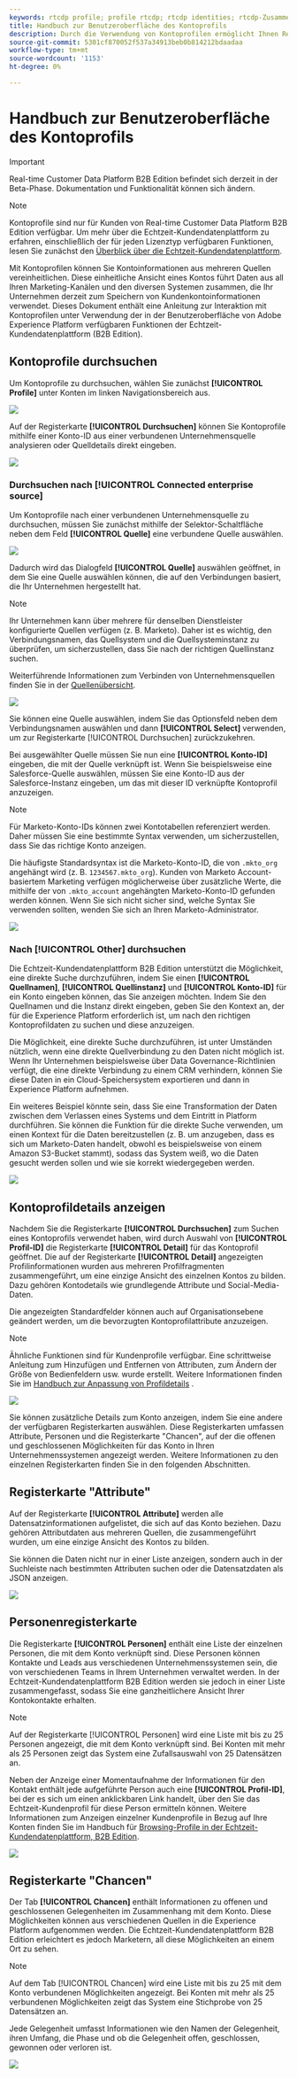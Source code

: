 ```yaml
---
keywords: rtcdp profile; profile rtcdp; rtcdp identities; rtcdp-Zusammenführungsrichtlinien; Echtzeit-Kundenprofil
title: Handbuch zur Benutzeroberfläche des Kontoprofils
description: Durch die Verwendung von Kontoprofilen ermöglicht Ihnen Real-time Customer Data Platform B2B Edition die Vereinheitlichung von Kontoinformationen aus verschiedenen Quellen. Dieses Handbuch enthält Details zur Interaktion mit Kontoprofilen in der Benutzeroberfläche von Adobe Experience Platform.
source-git-commit: 5301cf870052f537a34913beb0b814212bdaadaa
workflow-type: tm+mt
source-wordcount: '1153'
ht-degree: 0%

---
```



# Handbuch zur Benutzeroberfläche des Kontoprofils

>[!IMPORTANT]
>
>Real-time Customer Data Platform B2B Edition befindet sich derzeit in der Beta-Phase. Dokumentation und Funktionalität können sich ändern.

>[!NOTE]
>
>Kontoprofile sind nur für Kunden von Real-time Customer Data Platform B2B Edition verfügbar. Um mehr über die Echtzeit-Kundendatenplattform zu erfahren, einschließlich der für jeden Lizenztyp verfügbaren Funktionen, lesen Sie zunächst den [Überblick über die Echtzeit-Kundendatenplattform](../overview.md).

Mit Kontoprofilen können Sie Kontoinformationen aus mehreren Quellen vereinheitlichen. Diese einheitliche Ansicht eines Kontos führt Daten aus all Ihren Marketing-Kanälen und den diversen Systemen zusammen, die Ihr Unternehmen derzeit zum Speichern von Kundenkontoinformationen verwendet. Dieses Dokument enthält eine Anleitung zur Interaktion mit Kontoprofilen unter Verwendung der in der Benutzeroberfläche von Adobe Experience Platform verfügbaren Funktionen der Echtzeit-Kundendatenplattform (B2B Edition).

## Kontoprofile durchsuchen

Um Kontoprofile zu durchsuchen, wählen Sie zunächst **[!UICONTROL Profile]** unter Konten im linken Navigationsbereich aus.

![](images/b2b-account-browse.png)

Auf der Registerkarte **[!UICONTROL Durchsuchen]** können Sie Kontoprofile mithilfe einer Konto-ID aus einer verbundenen Unternehmensquelle analysieren oder Quelldetails direkt eingeben.

![](images/b2b-account-browse-by.png)

### Durchsuchen nach [!UICONTROL Connected enterprise source]

Um Kontoprofile nach einer verbundenen Unternehmensquelle zu durchsuchen, müssen Sie zunächst mithilfe der Selektor-Schaltfläche neben dem Feld **[!UICONTROL Quelle]** eine verbundene Quelle auswählen.

![](images/b2b-account-browse.png)

Dadurch wird das Dialogfeld **[!UICONTROL Quelle]** auswählen geöffnet, in dem Sie eine Quelle auswählen können, die auf den Verbindungen basiert, die Ihr Unternehmen hergestellt hat.

>[!NOTE]
>
>Ihr Unternehmen kann über mehrere für denselben Dienstleister konfigurierte Quellen verfügen (z. B. Marketo). Daher ist es wichtig, den Verbindungsnamen, das Quellsystem und die Quellsysteminstanz zu überprüfen, um sicherzustellen, dass Sie nach der richtigen Quellinstanz suchen.

Weiterführende Informationen zum Verbinden von Unternehmensquellen finden Sie in der [Quellenübersicht](../sources/sources-overview.md).

![](images/b2b-account-select-source.png)

Sie können eine Quelle auswählen, indem Sie das Optionsfeld neben dem Verbindungsnamen auswählen und dann **[!UICONTROL Select]** verwenden, um zur Registerkarte [!UICONTROL Durchsuchen] zurückzukehren.

Bei ausgewählter Quelle müssen Sie nun eine **[!UICONTROL Konto-ID]** eingeben, die mit der Quelle verknüpft ist. Wenn Sie beispielsweise eine Salesforce-Quelle auswählen, müssen Sie eine Konto-ID aus der Salesforce-Instanz eingeben, um das mit dieser ID verknüpfte Kontoprofil anzuzeigen.

>[!NOTE]
>
>Für Marketo-Konto-IDs können zwei Kontotabellen referenziert werden. Daher müssen Sie eine bestimmte Syntax verwenden, um sicherzustellen, dass Sie das richtige Konto anzeigen.
>
>Die häufigste Standardsyntax ist die Marketo-Konto-ID, die von `.mkto_org` angehängt wird (z. B. `1234567.mkto_org`). Kunden von Marketo Account-basiertem Marketing verfügen möglicherweise über zusätzliche Werte, die mithilfe der von `.mkto_account` angehängten Marketo-Konto-ID gefunden werden können. Wenn Sie sich nicht sicher sind, welche Syntax Sie verwenden sollten, wenden Sie sich an Ihren Marketo-Administrator.

![](images/b2b-account-browse-id.png)

### Nach [!UICONTROL Other] durchsuchen

Die Echtzeit-Kundendatenplattform B2B Edition unterstützt die Möglichkeit, eine direkte Suche durchzuführen, indem Sie einen **[!UICONTROL Quellnamen]**, **[!UICONTROL Quellinstanz]** und **[!UICONTROL Konto-ID]** für ein Konto eingeben können, das Sie anzeigen möchten. Indem Sie den Quellnamen und die Instanz direkt eingeben, geben Sie den Kontext an, der für die Experience Platform erforderlich ist, um nach den richtigen Kontoprofildaten zu suchen und diese anzuzeigen.

Die Möglichkeit, eine direkte Suche durchzuführen, ist unter Umständen nützlich, wenn eine direkte Quellverbindung zu den Daten nicht möglich ist. Wenn Ihr Unternehmen beispielsweise über Data Governance-Richtlinien verfügt, die eine direkte Verbindung zu einem CRM verhindern, können Sie diese Daten in ein Cloud-Speichersystem exportieren und dann in Experience Platform aufnehmen.

Ein weiteres Beispiel könnte sein, dass Sie eine Transformation der Daten zwischen dem Verlassen eines Systems und dem Eintritt in Platform durchführen. Sie können die Funktion für die direkte Suche verwenden, um einen Kontext für die Daten bereitzustellen (z. B. um anzugeben, dass es sich um Marketo-Daten handelt, obwohl es beispielsweise von einem Amazon S3-Bucket stammt), sodass das System weiß, wo die Daten gesucht werden sollen und wie sie korrekt wiedergegeben werden.

![](images/b2b-account-browse-adhoc.png)

## Kontoprofildetails anzeigen

Nachdem Sie die Registerkarte **[!UICONTROL Durchsuchen]** zum Suchen eines Kontoprofils verwendet haben, wird durch Auswahl von **[!UICONTROL Profil-ID]** die Registerkarte **[!UICONTROL Detail]** für das Kontoprofil geöffnet. Die auf der Registerkarte **[!UICONTROL Detail]** angezeigten Profilinformationen wurden aus mehreren Profilfragmenten zusammengeführt, um eine einzige Ansicht des einzelnen Kontos zu bilden. Dazu gehören Kontodetails wie grundlegende Attribute und Social-Media-Daten.

Die angezeigten Standardfelder können auch auf Organisationsebene geändert werden, um die bevorzugten Kontoprofilattribute anzuzeigen.

>[!NOTE]
>
>Ähnliche Funktionen sind für Kundenprofile verfügbar. Eine schrittweise Anleitung zum Hinzufügen und Entfernen von Attributen, zum Ändern der Größe von Bedienfeldern usw. wurde erstellt. Weitere Informationen finden Sie im [Handbuch zur Anpassung von Profildetails](../../profile/ui/profile-customization.md) .

![](images/b2b-account-details.png)

Sie können zusätzliche Details zum Konto anzeigen, indem Sie eine andere der verfügbaren Registerkarten auswählen. Diese Registerkarten umfassen Attribute, Personen und die Registerkarte &quot;Chancen&quot;, auf der die offenen und geschlossenen Möglichkeiten für das Konto in Ihren Unternehmenssystemen angezeigt werden. Weitere Informationen zu den einzelnen Registerkarten finden Sie in den folgenden Abschnitten.

## Registerkarte &quot;Attribute&quot;

Auf der Registerkarte **[!UICONTROL Attribute]** werden alle Datensatzinformationen aufgelistet, die sich auf das Konto beziehen. Dazu gehören Attributdaten aus mehreren Quellen, die zusammengeführt wurden, um eine einzige Ansicht des Kontos zu bilden.

Sie können die Daten nicht nur in einer Liste anzeigen, sondern auch in der Suchleiste nach bestimmten Attributen suchen oder die Datensatzdaten als JSON anzeigen.

![](images/b2b-account-attributes.png)

## Personenregisterkarte

Die Registerkarte **[!UICONTROL Personen]** enthält eine Liste der einzelnen Personen, die mit dem Konto verknüpft sind. Diese Personen können Kontakte und Leads aus verschiedenen Unternehmenssystemen sein, die von verschiedenen Teams in Ihrem Unternehmen verwaltet werden. In der Echtzeit-Kundendatenplattform B2B Edition werden sie jedoch in einer Liste zusammengefasst, sodass Sie eine ganzheitlichere Ansicht Ihrer Kontokontakte erhalten.

>[!NOTE]
>
>Auf der Registerkarte [!UICONTROL Personen] wird eine Liste mit bis zu 25 Personen angezeigt, die mit dem Konto verknüpft sind. Bei Konten mit mehr als 25 Personen zeigt das System eine Zufallsauswahl von 25 Datensätzen an.

Neben der Anzeige einer Momentaufnahme der Informationen für den Kontakt enthält jede aufgeführte Person auch eine **[!UICONTROL Profil-ID]**, bei der es sich um einen anklickbaren Link handelt, über den Sie das Echtzeit-Kundenprofil für diese Person ermitteln können. Weitere Informationen zum Anzeigen einzelner Kundenprofile in Bezug auf Ihre Konten finden Sie im Handbuch für [Browsing-Profile in der Echtzeit-Kundendatenplattform, B2B Edition](../profile/profile-browse.md).

![](images/b2b-account-people.png)

## Registerkarte &quot;Chancen&quot;

Der Tab **[!UICONTROL Chancen]** enthält Informationen zu offenen und geschlossenen Gelegenheiten im Zusammenhang mit dem Konto. Diese Möglichkeiten können aus verschiedenen Quellen in die Experience Platform aufgenommen werden. Die Echtzeit-Kundendatenplattform B2B Edition erleichtert es jedoch Marketern, all diese Möglichkeiten an einem Ort zu sehen.

>[!NOTE]
>
>Auf dem Tab [!UICONTROL Chancen] wird eine Liste mit bis zu 25 mit dem Konto verbundenen Möglichkeiten angezeigt. Bei Konten mit mehr als 25 verbundenen Möglichkeiten zeigt das System eine Stichprobe von 25 Datensätzen an.

Jede Gelegenheit umfasst Informationen wie den Namen der Gelegenheit, ihren Umfang, die Phase und ob die Gelegenheit offen, geschlossen, gewonnen oder verloren ist.

![](images/b2b-account-opportunities.png)
